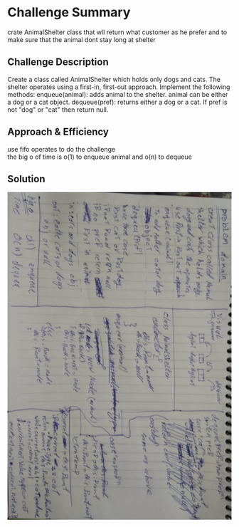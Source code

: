 # Challenge Summary

crate AnimalShelter class that wll return what customer as he prefer and to make sure that the animal dont stay long at shelter

## Challenge Description

Create a class called AnimalShelter which holds only dogs and cats. The shelter operates using a first-in, first-out approach.
Implement the following methods:
enqueue(animal): adds animal to the shelter. animal can be either a dog or a cat object.
dequeue(pref): returns either a dog or a cat. If pref is not "dog" or "cat" then return null.

## Approach & Efficiency

use fifo operates to do the challenge  
the big o of time is o(1) to enqueue animal and o(n) to dequeue
## Solution

![Whiteboard](../../assets/animal.jpg)